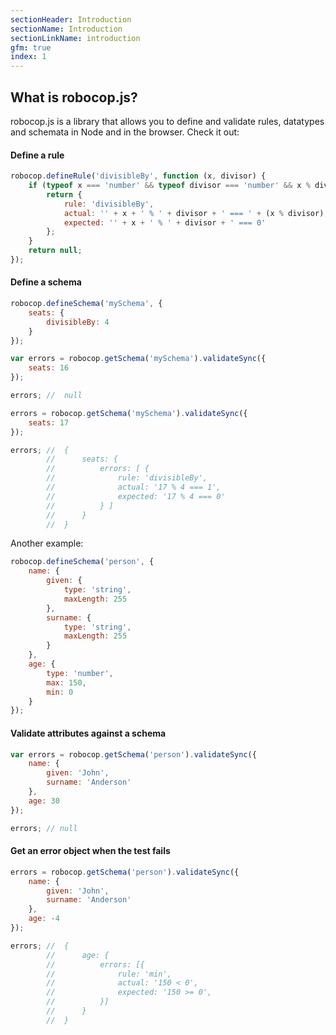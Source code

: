 ```yaml
---
sectionHeader: Introduction
sectionName: Introduction
sectionLinkName: introduction
gfm: true
index: 1
---
```

## What is robocop.js?
robocop.js is a library that allows you to define and validate rules, datatypes and schemata in Node and in the browser. Check it out:

#### Define a rule
```javascript
robocop.defineRule('divisibleBy', function (x, divisor) {
	if (typeof x === 'number' && typeof divisor === 'number' && x % divisor !== 0) {
		return {
            rule: 'divisibleBy',
            actual: '' + x + ' % ' + divisor + ' === ' + (x % divisor),
            expected: '' + x + ' % ' + divisor + ' === 0'
        };
	}
	return null;
});
```

#### Define a schema
```javascript
robocop.defineSchema('mySchema', {
	seats: {
		divisibleBy: 4
	}
});

var errors = robocop.getSchema('mySchema').validateSync({
	seats: 16
});

errors; //  null

errors = robocop.getSchema('mySchema').validateSync({
	seats: 17
});

errors; //  {
		//      seats: {
		//          errors: [ {
		//              rule: 'divisibleBy',
		//              actual: '17 % 4 === 1',
		//              expected: '17 % 4 === 0'
		//          } ]
		//      }
		//  }
```

Another example:

```javascript
robocop.defineSchema('person', {
	name: {
		given: {
    		type: 'string',
    		maxLength: 255
    	},
    	surname: {
    		type: 'string',
            maxLength: 255
    	}
	},
	age: {
		type: 'number',
		max: 150,
		min: 0
	}
});
```

#### Validate attributes against a schema
```javascript
var errors = robocop.getSchema('person').validateSync({
	name: {
		given: 'John',
		surname: 'Anderson'
	},
	age: 30
});

errors; // null
```

#### Get an error object when the test fails
```javascript
errors = robocop.getSchema('person').validateSync({
	name: {
		given: 'John',
		surname: 'Anderson'
	},
	age: -4
});

errors; //  {
		//      age: {
		//          errors: [{
		//              rule: 'min',
		//              actual: '150 < 0',
		//              expected: '150 >= 0',
		//          }]
		//      }
		//  }
```
